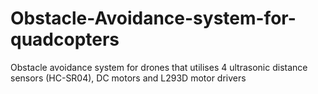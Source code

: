 # Obstacle-Avoidance-system-for-quadcopters

Obstacle avoidance system for drones that utilises 4 ultrasonic distance sensors (HC-SR04), DC motors and L293D motor drivers
